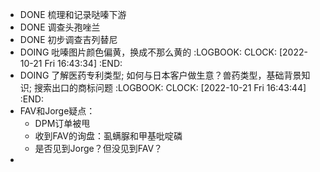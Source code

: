 - DONE 梳理和记录哒嗪下游
- DONE 调查头孢唑兰
- DONE 初步调查吉列替尼
- DOING 吡嗪图片颜色偏黄，换成不那么黄的
  :LOGBOOK:
  CLOCK: [2022-10-21 Fri 16:43:34]
  :END:
- DOING 了解医药专利类型; 如何与日本客户做生意？兽药类型，基础背景知识; 搜索出口的商标问题
  :LOGBOOK:
  CLOCK: [2022-10-21 Fri 16:43:44]
  :END:
- FAV和Jorge疑点：
	- DPM订单被甩
	- 收到FAV的询盘：虱螨脲和甲基吡啶磷
	- 是否见到Jorge？但没见到FAV？
-